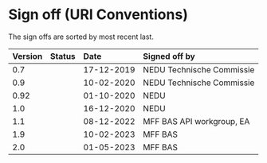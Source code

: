 # Sign off (URI Conventions)

The sign offs are sorted by most recent last.

| Version | Status   | Date       | Signed off by |
| :------ | :------- | :--------- | :------------ |
| 0.7     |          | 17-12-2019 | NEDU Technische Commissie |
| 0.9     |          | 10-02-2020 | NEDU Technische Commissie |
| 0.92    |          | 01-10-2020 | NEDU |
| 1.0     |          | 16-12-2020 | NEDU |
| 1.1     |          | 08-12-2022 | MFF BAS API workgroup, EA |
| 1.9     |          | 10-02-2023 | MFF BAS |
| 2.0     |          | 01-05-2023 | MFF BAS |
